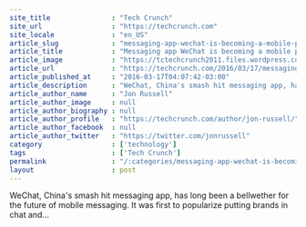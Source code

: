 ```yaml
---
site_title               : "Tech Crunch"
site_url                 : "https://techcrunch.com"
site_locale              : "en_US"
article_slug             : "messaging-app-wechat-is-becoming-a-mobile-payment-giant-in-china"
article_title            : "Messaging app WeChat is becoming a mobile payment giant in China"
article_image            : "https://tctechcrunch2011.files.wordpress.com/2014/11/wechat1.jpg?w=700&h=400&crop=1"
article_url              : "https://techcrunch.com/2016/03/17/messaging-app-wechat-is-becoming-a-mobile-payment-giant-in-china/"
article_published_at     : "2016-03-17T04:07:42-03:00"
article_description      : "WeChat, China's smash hit messaging app, has long been a bellwether for the future of mobile messaging. It was first to popularize putting brands in chat and..."
article_author_name      : "Jon Russell"
article_author_image     : null
article_author_biography : null
article_author_profile   : "https://techcrunch.com/author/jon-russell/"
article_author_facebook  : null
article_author_twitter   : "https://twitter.com/jonrussell"
category                 : ['technology']
tags                     : ['Tech Crunch']
permalink                : "/:categories/messaging-app-wechat-is-becoming-a-mobile-payment-giant-in-china/"
layout                   : post
---
```


WeChat, China's smash hit messaging app, has long been a bellwether for the future of mobile messaging. It was first to popularize putting brands in chat and...
